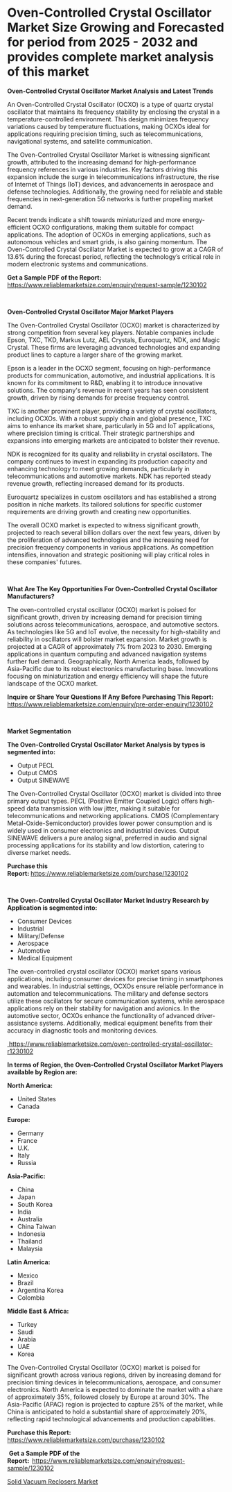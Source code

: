 <p><h1>Oven-Controlled Crystal Oscillator Market Size Growing and Forecasted for period from 2025 - 2032 and provides complete market analysis of this market</h1></p><p><strong>Oven-Controlled Crystal Oscillator Market Analysis and Latest Trends</strong></p>
<p><p>An Oven-Controlled Crystal Oscillator (OCXO) is a type of quartz crystal oscillator that maintains its frequency stability by enclosing the crystal in a temperature-controlled environment. This design minimizes frequency variations caused by temperature fluctuations, making OCXOs ideal for applications requiring precision timing, such as telecommunications, navigational systems, and satellite communication.</p><p>The Oven-Controlled Crystal Oscillator Market is witnessing significant growth, attributed to the increasing demand for high-performance frequency references in various industries. Key factors driving this expansion include the surge in telecommunications infrastructure, the rise of Internet of Things (IoT) devices, and advancements in aerospace and defense technologies. Additionally, the growing need for reliable and stable frequencies in next-generation 5G networks is further propelling market demand.</p><p>Recent trends indicate a shift towards miniaturized and more energy-efficient OCXO configurations, making them suitable for compact applications. The adoption of OCXOs in emerging applications, such as autonomous vehicles and smart grids, is also gaining momentum. The Oven-Controlled Crystal Oscillator Market is expected to grow at a CAGR of 13.6% during the forecast period, reflecting the technology’s critical role in modern electronic systems and communications.</p></p>
<p><strong>Get a Sample PDF of the Report:&nbsp;</strong> <a href="https://www.reliablemarketsize.com/enquiry/request-sample/1230102?utm_campaign=2278&utm_medium=2&utm_source=Github&utm_content=ia&utm_term=13022025&utm_id=oven-controlled-crystal-oscillator">https://www.reliablemarketsize.com/enquiry/request-sample/1230102</a></p>
<p>&nbsp;</p>
<p><strong>Oven-Controlled Crystal Oscillator Major Market Players</strong></p>
<p><p>The Oven-Controlled Crystal Oscillator (OCXO) market is characterized by strong competition from several key players. Notable companies include Epson, TXC, TKD, Markus Lutz, AEL Crystals, Euroquartz, NDK, and Magic Crystal. These firms are leveraging advanced technologies and expanding product lines to capture a larger share of the growing market.</p><p>Epson is a leader in the OCXO segment, focusing on high-performance products for communication, automotive, and industrial applications. It is known for its commitment to R&D, enabling it to introduce innovative solutions. The company's revenue in recent years has seen consistent growth, driven by rising demands for precise frequency control.</p><p>TXC is another prominent player, providing a variety of crystal oscillators, including OCXOs. With a robust supply chain and global presence, TXC aims to enhance its market share, particularly in 5G and IoT applications, where precision timing is critical. Their strategic partnerships and expansions into emerging markets are anticipated to bolster their revenue.</p><p>NDK is recognized for its quality and reliability in crystal oscillators. The company continues to invest in expanding its production capacity and enhancing technology to meet growing demands, particularly in telecommunications and automotive markets. NDK has reported steady revenue growth, reflecting increased demand for its products.</p><p>Euroquartz specializes in custom oscillators and has established a strong position in niche markets. Its tailored solutions for specific customer requirements are driving growth and creating new opportunities.</p><p>The overall OCXO market is expected to witness significant growth, projected to reach several billion dollars over the next few years, driven by the proliferation of advanced technologies and the increasing need for precision frequency components in various applications. As competition intensifies, innovation and strategic positioning will play critical roles in these companies' futures.</p></p>
<p>&nbsp;</p>
<p><strong>What Are The Key Opportunities For Oven-Controlled Crystal Oscillator Manufacturers?</strong></p>
<p><p>The oven-controlled crystal oscillator (OCXO) market is poised for significant growth, driven by increasing demand for precision timing solutions across telecommunications, aerospace, and automotive sectors. As technologies like 5G and IoT evolve, the necessity for high-stability and reliability in oscillators will bolster market expansion. Market growth is projected at a CAGR of approximately 7% from 2023 to 2030. Emerging applications in quantum computing and advanced navigation systems further fuel demand. Geographically, North America leads, followed by Asia-Pacific due to its robust electronics manufacturing base. Innovations focusing on miniaturization and energy efficiency will shape the future landscape of the OCXO market.</p></p>
<p><strong>Inquire or Share Your Questions If Any Before Purchasing This Report:</strong> <a href="https://www.reliablemarketsize.com/enquiry/pre-order-enquiry/1230102?utm_campaign=2278&utm_medium=2&utm_source=Github&utm_content=ia&utm_term=13022025&utm_id=oven-controlled-crystal-oscillator">https://www.reliablemarketsize.com/enquiry/pre-order-enquiry/1230102</a></p>
<p>&nbsp;</p>
<p><strong>Market Segmentation</strong></p>
<p><strong>The Oven-Controlled Crystal Oscillator Market Analysis by types is segmented into:</strong></p>
<p><ul><li>Output PECL</li><li>Output CMOS</li><li>Output SINEWAVE</li></ul></p>
<p><p>The Oven-Controlled Crystal Oscillator (OCXO) market is divided into three primary output types. PECL (Positive Emitter Coupled Logic) offers high-speed data transmission with low jitter, making it suitable for telecommunications and networking applications. CMOS (Complementary Metal-Oxide-Semiconductor) provides lower power consumption and is widely used in consumer electronics and industrial devices. Output SINEWAVE delivers a pure analog signal, preferred in audio and signal processing applications for its stability and low distortion, catering to diverse market needs.</p></p>
<p><strong>Purchase this Report:&nbsp;</strong><a href="https://www.reliablemarketsize.com/purchase/1230102?utm_campaign=2278&utm_medium=2&utm_source=Github&utm_content=ia&utm_term=13022025&utm_id=oven-controlled-crystal-oscillator">https://www.reliablemarketsize.com/purchase/1230102</a></p>
<p>&nbsp;</p>
<p><strong>The Oven-Controlled Crystal Oscillator Market Industry Research by Application is segmented into:</strong></p>
<p><ul><li>Consumer Devices</li><li>Industrial</li><li>Military/Defense</li><li>Aerospace</li><li>Automotive</li><li>Medical Equipment</li></ul></p>
<p><p>The oven-controlled crystal oscillator (OCXO) market spans various applications, including consumer devices for precise timing in smartphones and wearables. In industrial settings, OCXOs ensure reliable performance in automation and telecommunications. The military and defense sectors utilize these oscillators for secure communication systems, while aerospace applications rely on their stability for navigation and avionics. In the automotive sector, OCXOs enhance the functionality of advanced driver-assistance systems. Additionally, medical equipment benefits from their accuracy in diagnostic tools and monitoring devices.</p></p>
<p><a href="https://www.reliablemarketsize.com/oven-controlled-crystal-oscillator-r1230102?utm_campaign=2278&utm_medium=2&utm_source=Github&utm_content=ia&utm_term=13022025&utm_id=oven-controlled-crystal-oscillator">&nbsp;https://www.reliablemarketsize.com/oven-controlled-crystal-oscillator-r1230102</a></p>
<p><strong>In terms of Region, the Oven-Controlled Crystal Oscillator Market Players available by Region are:</strong></p>
<p>
    <p> <strong> North America: </strong>
        <ul>
            <li>United States</li>
            <li>Canada</li>
        </ul>
        </p> 
    <p> <strong> Europe: </strong>
        <ul>
            <li>Germany</li>
            <li>France</li>
            <li>U.K.</li>
            <li>Italy</li>
            <li>Russia</li>
        </ul>
        </p> 
    <p> <strong> Asia-Pacific: </strong>
        <ul>
            <li>China</li>
            <li>Japan</li>
            <li>South Korea</li>
            <li>India</li>
            <li>Australia</li>
            <li>China Taiwan</li>
            <li>Indonesia</li>
            <li>Thailand</li>
            <li>Malaysia</li>
        </ul>
        </p> 
    <p> <strong> Latin America: </strong>
        <ul>
            <li>Mexico</li>
            <li>Brazil</li>
            <li>Argentina Korea</li>
            <li>Colombia</li>
        </ul>
        </p> 
    <p> <strong> Middle East & Africa: </strong>
        <ul>
            <li>Turkey</li>
            <li>Saudi</li>
            <li>Arabia</li>
            <li>UAE</li>
            <li>Korea</li>
        </ul>
    </p>
    </p>
<p><p>The Oven-Controlled Crystal Oscillator (OCXO) market is poised for significant growth across various regions, driven by increasing demand for precision timing devices in telecommunications, aerospace, and consumer electronics. North America is expected to dominate the market with a share of approximately 35%, followed closely by Europe at around 30%. The Asia-Pacific (APAC) region is projected to capture 25% of the market, while China is anticipated to hold a substantial share of approximately 20%, reflecting rapid technological advancements and production capabilities.</p></p>
<p><strong>Purchase this Report: </strong><a href="https://www.reliablemarketsize.com/purchase/1230102?utm_campaign=2278&utm_medium=2&utm_source=Github&utm_content=ia&utm_term=13022025&utm_id=oven-controlled-crystal-oscillator">https://www.reliablemarketsize.com/purchase/1230102</a></p>
<p>&nbsp;<strong>Get a Sample PDF of the Report:&nbsp;&nbsp;</strong><a href="https://www.reliablemarketsize.com/enquiry/request-sample/1230102?utm_campaign=2278&utm_medium=2&utm_source=Github&utm_content=ia&utm_term=13022025&utm_id=oven-controlled-crystal-oscillator">https://www.reliablemarketsize.com/enquiry/request-sample/1230102</a></p>
<p><strong></strong></p>
<p><p><a href="https://github.com/sholympia197070/Market-Research-Report-List-1/blob/main/solid-vacuum-reclosers-market.md?utm_campaign=2278&utm_medium=2&utm_source=Github&utm_content=ia&utm_term=13022025&utm_id=oven-controlled-crystal-oscillator">Solid Vacuum Reclosers Market</a></p></p>